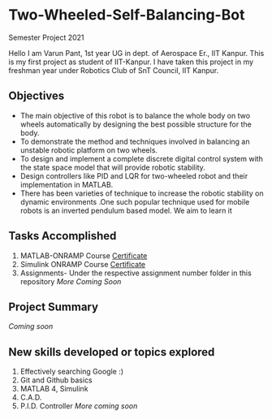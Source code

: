 # Two-Wheeled-Self-Balancing-Bot
Semester Project 2021

Hello I am Varun Pant, 1st year UG in dept. of Aerospace Er., IIT Kanpur. This is my first project as student of IIT-Kanpur. I have taken this project in my freshman year under Robotics Club of SnT Council, IIT Kanpur.

## Objectives
- The main objective of this robot is to balance the whole body on two wheels automatically by designing the best possible structure for the body.
- To demonstrate the method and techniques involved in balancing an unstable robotic platform on two wheels.
- To design and implement a complete discrete digital control system with the state space model that will provide robotic stability.
- Design controllers like PID and LQR for two-wheeled robot and their implementation in MATLAB.
- There has been varieties of technique to increase the robotic stability on dynamic environments .One such popular technique used for mobile robots is an inverted pendulum based model. We aim to learn it

## Tasks Accomplished
1. MATLAB-ONRAMP Course [Certificate](https://matlabacademy.mathworks.com/progress/share/report.html?id=e9756f63-a6e8-4a29-8bb4-162b6baf939f "View cerificate")
2. Simulink ONRAMP Course [Certificate](https://matlabacademy.mathworks.com/progress/share/certificate.html?id=13fc5e79-e49d-4fbf-b93d-39c0bcbb2199 "View certificate")
3. Assignments- Under the respective assignment number folder in this repository
_More Coming Soon_

## Project Summary
_Coming soon_

## New skills developed or topics explored
1. Effectively searching Google :)
2. Git and Github basics
3. MATLAB
4, Simulink
5. C.A.D.
6. P.I.D. Controller
_More coming soon_